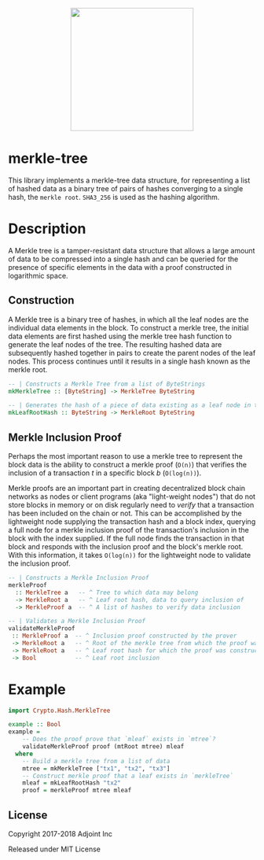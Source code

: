 <p align="center">
  <a href="http://www.adjoint.io"><img src="https://www.adjoint.io/images/logo-small.png" width="250"/></a>
</p>

merkle-tree
===========

This library implements a merkle-tree data structure, for representing a list of
hashed data as a binary tree of pairs of hashes converging to a single hash, the
`merkle root`. `SHA3_256` is used as the hashing algorithm.

# Description

A Merkle tree is a tamper-resistant data structure that allows a large amount of
data to be compressed into a single hash and can be queried for the presence
of specific elements in the data with a proof constructed in logarithmic space.

## Construction

A Merkle tree is a binary tree of hashes, in which all the leaf nodes are the
individual data elements in the block. To construct a merkle tree, the initial
data elements are first hashed using the merkle tree hash function to generate 
the leaf nodes of the tree. The resulting hashed data are subsequently hashed 
together in pairs to create the parent nodes of the leaf nodes. This process 
continues until it results in a single hash known as the merkle root.

```haskell
-- | Constructs a Merkle Tree from a list of ByteStrings
mkMerkleTree :: [ByteString] -> MerkleTree ByteString

-- | Generates the hash of a piece of data existing as a leaf node in the Tree
mkLeafRootHash :: ByteString -> MerkleRoot ByteString
```

## Merkle Inclusion Proof

Perhaps the most important reason to use a merkle tree to represent the block
data is the ability to construct a merkle proof (`O(n)`) that verifies
the inclusion of a transaction *t* in a specific block *b* (`O(log(n))`).

Merkle proofs are an important part in creating decentralized block chain
networks as nodes or client programs (aka "light-weight nodes") that do not 
store blocks in memory or on disk regularly need to *verify* that a 
transaction has been included on the chain or not. This can be accomplished 
by the lightweight node supplying the transaction hash and a block index,
querying a full node for a merkle inclusion proof of the transaction's inclusion
in the block with the index supplied. If the full node finds the transaction in
that block and responds with the inclusion proof and the block's merkle root.
With this information, it takes `O(log(n))` for the lightweight node to validate
the inclusion proof.

```haskell
-- | Constructs a Merkle Inclusion Proof 
merkleProof 
  :: MerkleTree a   -- ^ Tree to which data may belong 
  -> MerkleRoot a   -- ^ Leaf root hash, data to query inclusion of 
  -> MerkleProof a  -- ^ A list of hashes to verify data inclusion 

-- | Validates a Merkle Inclusion Proof
validateMerkleProof 
 :: MerkleProof a  -- ^ Inclusion proof constructed by the prover  
 -> MerkleRoot a   -- ^ Root of the merkle tree from which the proof was constructed
 -> MerkleRoot a   -- ^ Leaf root hash for which the proof was constructed 
 -> Bool           -- ^ Leaf root inclusion
```

# Example

```haskell
import Crypto.Hash.MerkleTree

example :: Bool
example = 
    -- Does the proof prove that `mleaf` exists in `mtree`? 
    validateMerkleProof proof (mtRoot mtree) mleaf 
  where
    -- Build a merkle tree from a list of data
    mtree = mkMerkleTree ["tx1", "tx2", "tx3"] 
    -- Construct merkle proof that a leaf exists in `merkleTree`
    mleaf = mkLeafRootHash "tx2"
    proof = merkleProof mtree mleaf
```

License
-------

Copyright 2017-2018 Adjoint Inc

Released under MIT License
